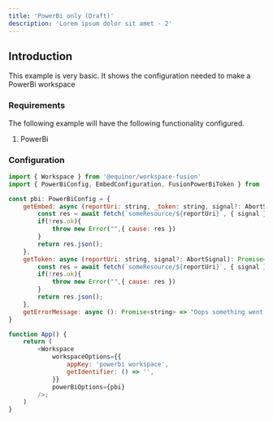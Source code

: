 ```yaml
---
title: 'PowerBi only (Draft)'
description: 'Lorem ipsum dolor sit amet - 2'
---
```


## Introduction

This example is very basic.
It shows the configuration needed to make a PowerBi workspace

### Requirements

The following example will have the following functionality configured.

1. PowerBi

### Configuration

```js
import { Workspace } from '@equinor/workspace-fusion'
import { PowerBiConfig, EmbedConfiguration, FusionPowerBiToken } from '@equinor/workspace-fusion/power-bi';

const pbi: PowerBiConfig = {
    getEmbed: async (reportUri: string, _token: string, signal?: AbortSignal): Promise<EmbedConfiguration> => {
        const res = await fetch(`someResource/${reportUri}`, { signal });
        if(!res.ok){
            throw new Error("",{ cause: res })
        }
        return res.json();
    },
    getToken: async (reportUri: string, signal?: AbortSignal): Promise<FusionPowerBiToken> => {
        const res = await fetch(`someResource/${reportUri}`, { signal });
        if(!res.ok){
            throw new Error("",{ cause: res })
        }
        return res.json();
    },
    getErrorMessage: async (): Promise<string> => "Oops something went wrong",
}

function App() {
    return (
        <Workspace
            workspaceOptions={{
                appKey: 'powerbi workspace',
                getIdentifier: () => '',
            }}
            powerBiOptions={pbi}
        />;
    )
}
```
